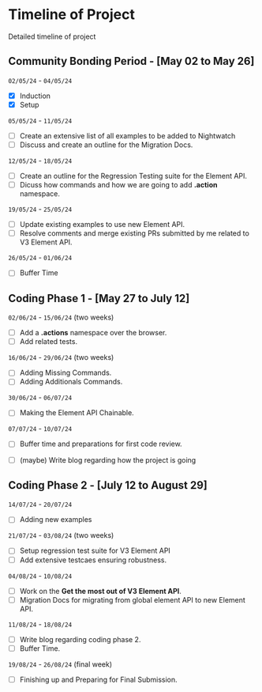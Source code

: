 # Timeline of Project

Detailed timeline of project

## Community Bonding Period - [May 02 to May 26]

`02/05/24` - `04/05/24`

- [x] Induction
- [x] Setup

`05/05/24` - `11/05/24`

- [ ] Create an extensive list of all examples to be added to Nightwatch
- [ ] Discuss and create an outline for the Migration Docs.

`12/05/24` - `18/05/24`

- [ ] Create an outline for the Regression Testing suite for the Element API.
- [ ] Dicuss how commands and how we are going to add **.action** namespace.

`19/05/24` - `25/05/24`

- [ ] Update existing examples to use new Element API.
- [ ] Resolve comments and merge existing PRs submitted by me related to V3 Element API.

`26/05/24` - `01/06/24`

- [ ] Buffer Time

## Coding Phase 1 - [May 27 to July 12]

`02/06/24` - `15/06/24` (two weeks)

- [ ] Add a **.actions** namespace over the browser.
- [ ] Add related tests.

`16/06/24` - `29/06/24` (two weeks)

- [ ] Adding Missing Commands.
- [ ] Adding Additionals Commands.

`30/06/24` - `06/07/24`

- [ ] Making the Element API Chainable.

`07/07/24` - `10/07/24`

- [ ] Buffer time and preparations for first code review.
- [ ] (maybe) Write blog regarding how the project is going


## Coding Phase 2 - [July 12 to August 29]

`14/07/24` - `20/07/24`

- [ ] Adding new examples

`21/07/24` - `03/08/24` (two weeks)

- [ ] Setup regression test suite for V3 Element API
- [ ] Add extensive testcaes ensuring robustness.

`04/08/24` - `10/08/24`

- [ ] Work on the **Get the most out of V3 Element API**.
- [ ] Migration Docs for migrating from global element API to new Element API.

`11/08/24` - `18/08/24`

- [ ] Write blog regarding coding phase 2.
- [ ] Buffer Time.

`19/08/24` - `26/08/24` (final week)

- [ ] Finishing up and Preparing for Final Submission.



